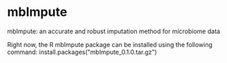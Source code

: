 # mbImpute
mbImpute: an accurate and robust imputation method for microbiome data

Right now, the R mbImpute package can be installed using the following command:
install.packages("mbImpute_0.1.0.tar.gz")
